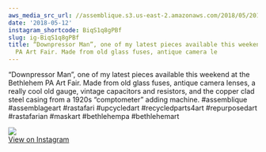 ```yaml
---
aws_media_src_url: //assemblique.s3.us-east-2.amazonaws.com/2018/05/2018-05-12_02-36-22_UTC.jpg
date: '2018-05-12'
instagram_shortcode: BiqS1q8gPBf
slug: ig-BiqS1q8gPBf
title: “Downpressor Man”, one of my latest pieces available this weekend at the Bethlehem
  PA Art Fair. Made from old glass fuses, antique camera le
---
```


“Downpressor Man”, one of my latest pieces available this weekend at the Bethlehem PA Art Fair. Made from old glass fuses, antique camera lenses, a really cool old gauge, vintage capacitors and resistors, and the copper clad steel casing from a 1920s “comptometer” adding machine. #assemblique #assemblageart #rastafari #upcycledart #recycledparts4art #repurposedart #rastafarian #maskart #bethlehempa #bethlehemart 

![](//assemblique.s3.us-east-2.amazonaws.com/2018/05/2018-05-12_02-36-22_UTC.jpg)   
[View on Instagram](https://www.instagram.com/p/BiqS1q8gPBf/)